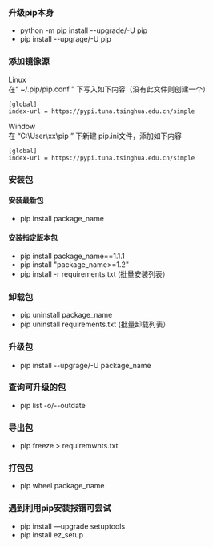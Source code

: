 ### 升级pip本身
  - python -m pip install --upgrade/-U pip
  - pip install --upgrage/-U pip
### 添加镜像源
  Linux   
  在“ ~/.pip/pip.conf ” 下写入如下内容（没有此文件则创建一个） 
~~~
[global]
index-url = https://pypi.tuna.tsinghua.edu.cn/simple
~~~

  Window  
  在 “C:\User\xx\pip ” 下新建 pip.ini文件，添加如下内容  
~~~
[global]
index-url = https://pypi.tuna.tsinghua.edu.cn/simple
~~~
  
### 安装包
#### 安装最新包
  - pip install package_name
#### 安装指定版本包
  - pip install package_name==1.1.1
  - pip install "package_name>=1.2"
  - pip install -r requirements.txt (批量安装列表）
### 卸载包
  - pip uninstall package_name
  - pip uninstall requirements.txt (批量卸载列表）
### 升级包
  - pip install --upgrage/-U package_name
### 查询可升级的包
  - pip list -o/--outdate
### 导出包
  - pip freeze > requiremwnts.txt
### 打包包
  - pip wheel package_name
### 遇到利用pip安装报错可尝试
  - pip install —upgrade setuptools
  - pip install ez_setup
